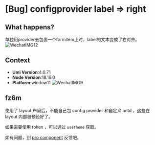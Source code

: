 # [Bug] configprovider label => right

<!--
感谢您向我们反馈问题，为了高效的解决问题，我们期望你能提供以下信息：
-->

## What happens?

单独用provider去包裹一个formitem上时，label的文本变成了右对齐。
![WechatIMG12](https://github.com/umijs/umi/assets/5813610/a35454bf-e96f-4aa7-b6e7-38fa8612b329)

## Context

- **Umi Version**:4.0.71
- **Node Version**:18.16.0
- **Platform**:window11
  ![WechatIMG9](https://github.com/umijs/umi/assets/5813610/480fc5a9-3de7-4159-a70a-9e0f3b7439b9)

## fz6m

使用了 layout 布局后，不能自己包 config provider 和自定义 antd ，这些在 layout 内部被预设好了。

如果需要使用 token ，可以通过 `useTheme` 获取。

如有问题，到 [pro component](https://github.com/ant-design/pro-components) 反馈吧。

